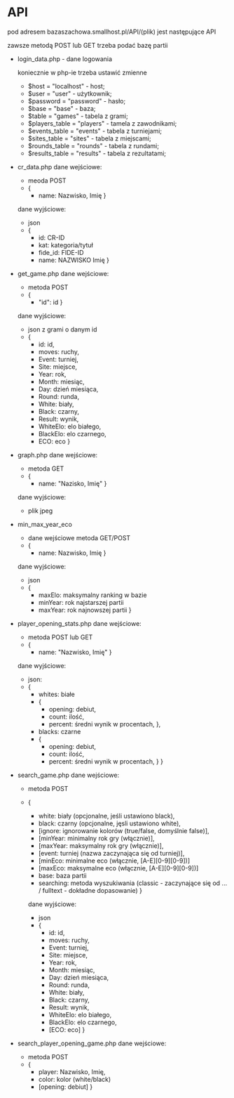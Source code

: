 # API

pod adresem bazaszachowa.smallhost.pl/API/(plik) jest następujące API

zawsze metodą POST lub GET trzeba podać bazę partii

* login_data.php - dane logowania
  
  koniecznie w php-ie trzeba ustawić zmienne
  *  $host = "localhost" - host;
  *  $user = "user" - użytkownik;
  *  $password = "password" - hasło;
  *  $base = "base" - baza;
  *  $table = "games" - tabela z grami;
  *  $players_table = "players" - tamela z zawodnikami;
  *  $events_table = "events" - tabela z turniejami;
  *  $sites_table = "sites" - tabela z miejscami;
  *  $rounds_table = "rounds" - tabela z rundami;
  *  $results_table = "results" - tabela z rezultatami;
  
* cr_data.php
  dane wejściowe:
  * meoda POST
  * {
    * name: Nazwisko, Imię
    }

  dane wyjściowe:
  * json
  * {
    * id: CR-ID
    * kat: kategoria/tytuł
    * fide_id: FIDE-ID
    * name: NAZWISKO Imię
    }

* get_game.php
  dane wejściowe:

  * metoda POST
  * {
    * "id": id
      }

  dane wyjściowe:

  * json z grami o danym id
  * {
    * id: id,
    * moves: ruchy,
    * Event: turniej,
    * Site: miejsce,
    * Year: rok,
    * Month: miesiąc,
    * Day: dzień miesiąca,
    * Round: runda,
    * White: biały,
    * Black: czarny,
    * Result: wynik,
    * WhiteElo: elo białego,
    * BlackElo: elo czarnego,
    * ECO: eco
      }
* graph.php
  dane wejściowe:

  * metoda GET
  * {
    * name: "Nazisko, Imię"
      }

  dane wyjściowe:

  * plik jpeg

* min_max_year_eco
  * dane wejściowe metoda GET/POST
  * {
    * name: Nazwisko, Imię
    }

  dane wyjściowe:
  * json
  * {
    * maxElo: maksymalny ranking w bazie
    * minYear: rok najstarszej partii
    * maxYear: rok najnowszej partii
    }
* player_opening_stats.php
  dane wejściowe:

  * metoda POST lub GET
  * {
    * name: "Nazwisko, Imię"
      }

  dane wyjściowe:

  * json:
  * {
    * whites: białe
    * {
      * opening: debiut,
      * count: ilość,
      * percent: średni wynik w procentach,
        },
    * blacks: czarne
    * {
      * opening: debiut,
      * count: ilość,
      * percent: średni wynik w procentach,
        }
        }
* search_game.php
  dane wejściowe:

  * metoda POST
  * {

    * white: biały (opcjonalne, jeśli ustawiono black),
    * black: czarny (opcjonalne, jęsli ustawiono white),
    * \[ignore: ignorowanie kolorów (true/false, domyślnie false)\],
    * \[minYear: minimalny rok gry (włącznie)\],
    * \[maxYear: maksymalny rok gry (włącznie)\],
    * \[event: turniej (nazwa zaczynająca się od turniej)\],
    * \[minEco: minimalne eco (włącznie, [A-E][0-9][0-9])\]
    * \[maxEco: maksymalne eco (włącznie, [A-E][0-9][0-9])\]
    * base: baza partii
    * searching: metoda wyszukiwania (classic - zaczynające się od ... / fulltext - dokładne dopasowanie)
      }

    dane wyjściowe:

    * json
    * {
      * id: id,
      * moves: ruchy,
      * Event: turniej,
      * Site: miejsce,
      * Year: rok,
      * Month: miesiąc,
      * Day: dzień miesiąca,
      * Round: runda,
      * White: biały,
      * Black: czarny,
      * Result: wynik,
      * WhiteElo: elo białego,
      * BlackElo: elo czarnego,
      * [ECO: eco]
        }
* search_player_opening_game.php
  dane wejściowe:

  * metoda POST
  * {
    * player: Nazwisko, Imię,
    * color: kolor (white/black)
    * \[opening: debiut\]
      }
